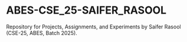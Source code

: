# ABES-CSE_25-SAIFER_RASOOL
Repository for Projects, Assignments, and Experiments by Saifer Rasool (CSE-25, ABES, Batch 2025).